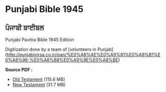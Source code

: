 # Punjabi Bible 1945
## ਪੰਜਾਬੀ ਬਾਈਬਲ 

Punjabi Pavitra Bible 1945 Edition

Digitization done by a team of [volunteers in Punjab] (http://punjabivirsa.co.in/pan/%E0%A8%AE%E0%A9%81%E0%A9%B1%E0%A8%96-%E0%A8%B8%E0%A9%9E%E0%A8%BE)

**Source PDF :**

- [Old Testament](https://ia801502.us.archive.org/16/items/PunjabiBible_OldTestament/Punjabi%20Bible%20OT_%20Full.pdf) (115.6 MB)
- [New Testament](https://ia800205.us.archive.org/3/items/PunjabiBible_NewTestament/Punjabi%20Bible_New%20Testament.pdf) (31.7 MB)
